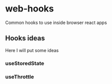 # web-hooks
Common hooks to use inside browser react apps

## Hooks ideas

Here I will put some ideas

### useStoredState
### useThrottle


